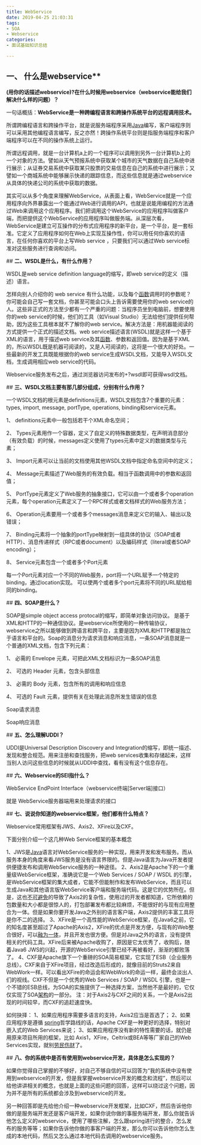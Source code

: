 ```yaml
---
title: WebService
date: 2019-04-25 21:03:31
tags: 
- SOA
- Webservice
categories:
- 面试基础知识总结

---
```




## 一、 什么是webservice**

**(用你的话描述webservice)?在什么时候用webservice（webservice能给我们解决什么样的问题）？**

一句话概括：**WebService是一种跨编程语言和跨操作系统平台的远程调用技术。**

所谓跨编程语言和跨操作平台，就是说服务端程序采用[Java](http://lib.csdn.net/base/17)编写，客户端程序则可以采用其他编程语言编写，反之亦然！跨操作系统平台则是指服务端程序和客户端程序可以在不同的操作系统上运行。

所谓远程调用，就是一台计算机a上的一个程序可以调用到另外一台计算机b上的一个对象的方法。譬如从天气预报系统中获取某个城市的天气数据在自己系统中进行展示；从证券交易系统中获取某只股票的交易信息在自己的系统中进行展示；又譬如一个商城系统中能够展示快递的跟踪信息，而这些信息就是通过webservice从具体的快递公司的系统中获取的数据。

其实可以从多个角度来理解WebService，从表面上看，WebService就是一个应用程序向外界暴露出一个能通过Web进行调用的API，也就是说能用编程的方法通过Web来调用这个应用程序。我们把调用这个WebService的应用程序叫做客户端，而把提供这个WebService的应用程序叫做服务端。从深层次看，WebService是建立可互操作的分布式应用程序的新平台，是一个平台，是一套标准。它定义了应用程序如何在Web上实现互操作性，你可以用任何你喜欢的语言，在任何你喜欢的平台上写Web service ，只要我们可以通过Web service标准对这些服务进行查询和访问。

## **二、WSDL是什么，有什么作用？**

WSDL是web service definition language的缩写，即web service的定义（描述）语言。

怎样向别人介绍你的 web service 有什么功能，以及每个[函数](http://baike.baidu.com/view/15061.htm)调用时的参数呢？你可能会自己写一套文档，你甚至可能会口头上告诉需要使用你的web service的人。这些非正式的方法至少都有一个严重的问题：当程序员坐到电脑前，想要使用你的web service的时候，他们的工具（如Visual Studio）无法给他们提供任何帮助，因为这些工具根本就不了解你的web service。解决方法是：用机器能阅读的方式提供一个正式的描述文档。web service描述语言(WSDL)就是这样一个基于XML的语言，用于描述web service及其[函数](http://baike.baidu.com/view/15061.htm)、参数和返回值。因为是基于XML的，所以WSDL既是机器可阅读的，又是人可阅读的，这将是一个很大的好处。一些最新的开发工具既能根据你的web service生成WSDL文档，又能导入WSDL文档，生成调用相应web service的代码。

Webservice服务发布之后，通过浏览器访问发布的+?wsdl即可获得wsdl文档。

## **三、WSDL文档主要有那几部分组成，分别有什么作用？**

一个WSDL文档的根元素是definitions元素，WSDL文档包含7个重要的元素：types, import, message, portType, operations, binding和service元素。

1、 definitions元素中一般包括若干个XML命名空间；

2、 Types元素用作一个容器，定义了自定义的特殊数据类型，在声明消息部分（有效负载）的时候，messages定义使用了types元素中定义的数据类型与元素；

3、 Import元素可以让当前的文档使用其他WSDL文档中指定命名空间中的定义；

4、 Message元素描述了Web服务的有效负载。相当于函数调用中的参数和返回值；

5、 PortType元素定义了Web服务的抽象接口，它可以由一个或者多个operation元素，每个operation元素定义了一个RPC样式或者文档样式的Web服务方法；

6、 Operation元素要用一个或者多个messages消息来定义它的输入、输出以及错误；

7、 Binding元素将一个抽象的portType映射到一组具体的协议（SOAP或者HTTP）、消息传递样式（RPC或者document）以及编码样式（literal或者SOAP encoding）；

8、 Service元素包含一个或者多个Port元素

每一个Port元素对应一个不同的Web服务，port将一个URL赋予一个特定的binding，通过location实现。
可以使两个或者多个port元素将不同的URL赋给相同的binding。

## **四、SOAP是什么？**

  SOAP是simple object access protocal的缩写，即简单对象访问协议。 是基于XML和HTTP的一种通信协议。是webservice所使用的一种传输协议，webservice之所以能够做到跨语言和跨平台，主要是因为XML和HTTP都是独立于语言和平台的。Soap的消息分为请求消息和响应消息，一条SOAP消息就是一个普通的XML文档，包含下列元素：

1、 必需的 Envelope 元素，可把此XML文档标识为一条SOAP消息

2、 可选的 Header 元素，包含头部信息

3、 必需的 Body 元素，包含所有的调用和响应信息

4、 可选的 Fault 元素，提供有关在处理此消息所发生错误的信息

 

Soap请求消息 

Soap响应消息 

 

## **五、怎么理解UDDI？**

UDDI是Universal Description Discovery and Integration的缩写，即统一描述、发现和整合规范。用来注册和查找服务，把web services收集和存储起来，这样当别人访问这些信息的时候就从UDDI中查找，看有没有这个信息存在。

## **六、Webservice的SEI指什么？**

WebService EndPoint Interface（webservice终端[Server端]接口）

就是 WebService服务器端用来处理请求的接口

## **七、说说你知道的webservice框架，他们都有什么特点？**

Webservice常用框架有JWS、Axis2、XFire以及CXF。

下面分别介绍一个这几种Web Service框架的基本概念

1、JWS是[Java](http://lib.csdn.net/base/17)语言对WebService服务的一种实现，用来开发和发布服务。而从服务本身的角度来看JWS服务是没有语言界限的。但是Java语言为Java开发者提供便捷发布和调用WebService服务的一种途径。
2、Axis2是Apache下的一个重量级WebService框架，准确说它是一个Web Services / SOAP / WSDL 的引擎，是WebService框架的集大成者，它能不但能制作和发布WebService，而且可以生成Java和其他语言版WebService客户端和服务端代码。这是它的优势所在。但是，这也[不可避免](https://www.baidu.com/s?wd=%E4%B8%8D%E5%8F%AF%E9%81%BF%E5%85%8D&tn=24004469_oem_dg&rsv_dl=gh_pl_sl_csd)的导致了Axis2的复杂性，使用过的开发者都知道，它所依赖的包数量和大小都是很惊人的，打包部署发布都比较麻烦，不能很好的与现有应用整合为一体。但是如果你要开发Java之外别的语言客户端，Axis2提供的丰富工具将是你不二的选择。
3、XFire是一个高性能的WebService框架，在Java6之前，它的知名度甚至超过了Apache的Axis2，XFire的优点是开发方便，与现有的Web整合很好，可以[融为一体](https://www.baidu.com/s?wd=%E8%9E%8D%E4%B8%BA%E4%B8%80%E4%BD%93&tn=24004469_oem_dg&rsv_dl=gh_pl_sl_csd)，并且开发也很方便。但是对Java之外的语言，没有提供相关的代码工具。XFire后来被Apache收购了，原因是它太优秀了，收购后，随着Java6 JWS的兴起，开源的WebService引擎已经不再被看好，渐渐的都败落了。
4、CXF是Apache旗下一个重磅的SOA简易框架，它实现了ESB（企业服务总线）。CXF来自于XFire项目，经过改造后形成的，就像目前的Struts2来自WebWork一样。可以看出XFire的命运会和WebWork的命运一样，最终会淡出人们的视线。CXF不但是一个优秀的Web Services / SOAP / WSDL 引擎，也是一个不错的ESB总线，为SOA的实施提供了一种选择方案，当然他不是最好的，它仅仅实现了SOA[架构](http://lib.csdn.net/base/16)的一部分。
注：对于Axis2与CXF之间的关系，一个是Axis2出现的时间较早，而CXF的追赶速度快。

如何抉择： 
1、如果应用程序需要多语言的支持，Axis2应当是首选了；
2、如果应用程序是遵循 [spring](http://lib.csdn.net/base/17)哲学路线的话，Apache CXF是一种更好的选择，特别对嵌入式的Web Services来说；
3、如果应用程序没有新的特性需要的话，就仍是用原来项目所用的框架，比如 Axis1，XFire，Celtrix或BEA等等厂家自己的Web Services实现，就别[劳民伤财](https://www.baidu.com/s?wd=%E5%8A%B3%E6%B0%91%E4%BC%A4%E8%B4%A2&tn=24004469_oem_dg&rsv_dl=gh_pl_sl_csd)了。

## **八、你的系统中是否有使用到webservice开发，具体是怎么实现的？**

如果你觉得自己掌握的不够好，对自己不够自信的可以回答为“我的系统中没有使用到webservice的开发，但是我掌握webservice开发的概念和流程”，然后可以给他讲讲相关的概念，也就是上面的这些问题的回答，这样可以绕过这个问题，因为并不是所有的系统都会涉及到webservice的开发。

另一种回答即是先给他介绍一种webservice开发框架，比如CXF，然后告诉他你做的是服务端开发还是客户端开发，如果你说你做的事服务端开发，那么你就告诉他怎么定义的webservice，使用了哪些注解，怎么跟spring进行的整合，怎么发布的服务等等；如果你告诉他你做的事客户端的开发，那么你可以告诉他你怎么生成的本地代码，然后又怎么通过本地代码去调用的webservice服务。